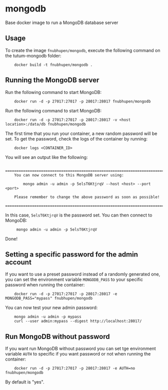mongodb
=======

Base docker image to run a MongoDB database server


Usage
-----

To create the image `fnubhupen/mongodb`, execute the following command on the tutum-mongodb folder:

        docker build -t fnubhupen/mongodb .


Running the MongoDB server
--------------------------

Run the following command to start MongoDB:

        docker run -d -p 27017:27017 -p 28017:28017 fnubhupen/mongodb
        
Run the following command to start MongoDB:

        docker run -d -p 27017:27017 -p 28017:28017 -v <host location>:/data/db fnubhupen/mongodb        

The first time that you run your container, a new random password will be set.
To get the password, check the logs of the container by running:

        docker logs <CONTAINER_ID>

You will see an output like the following:

        ========================================================================
        You can now connect to this MongoDB server using:

            mongo admin -u admin -p 5elsT6KtjrqV --host <host> --port <port>

        Please remember to change the above password as soon as possible!
        ========================================================================

In this case, `5elsT6KtjrqV` is the password set. 
You can then connect to MongoDB:

         mongo admin -u admin -p 5elsT6KtjrqV

Done!

Setting a specific password for the admin account
-------------------------------------------------

If you want to use a preset password instead of a randomly generated one, you can
set the environment variable `MONGODB_PASS` to your specific password when running the container:

        docker run -d -p 27017:27017 -p 28017:28017 -e MONGODB_PASS="mypass" fnubhupen/mongodb

You can now test your new admin password:

        mongo admin -u admin -p mypass
        curl --user admin:mypass --digest http://localhost:28017/

Run MongoDB without password
----------------------------

If you want run MongoDB without password you can set tge environment variable `AUTH` to specific if you want password or not when running the container:

        docker run -d -p 27017:27017 -p 28017:28017 -e AUTH=no fnubhupen/mongodb

By default is "yes".
